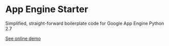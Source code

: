 # App Engine Starter

Simplified, straight-forward boilerplate code for Google App Engine Python 2.7

[See online demo](http://starter-testing.appspot.com)